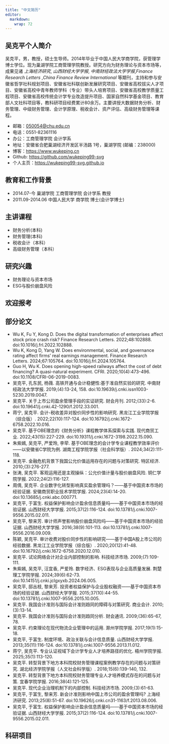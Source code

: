 ```yaml
---
title: "中文简历"
editor: 
  markdown: 
    wrap: 72
---
```


## 吴克平个人简介

吴克平，男，教授，硕士生导师。2014年毕业于中国人民大学商学院，获管理学博士学位。现为巢湖学院工商管理学院教授。研究方向为财务理论与资本市场等，成果见诸 *上海经济研究*, *山西财经大学学报*, *中南财经政法大学学报*,*Finance Research Letters* ,*China Finance Review International* 等期刊，主持和参与安徽省哲学社科规划项目、安徽省社科联创新发展研究项目、安徽省高校拔尖人才项目、安徽省高校中青年教师学科（专业）带头人培育项目、安徽省高校教学质量工程项目、安徽省高校传统会计学专业改造提升项目、国家自然科学基金项目、教育部人文社科项目等，教科研项目经费累计80余万。主要讲授大数据财务分析、财务管理、中级财务管理、会计学原理、税收会计、资产评估、高级财务管理等课程。

- 邮箱：050054@chu.edu.cn
- 电话：0551-82361116
- 办公：工商管理学院 会计学系
- 地址：安徽省合肥巢湖经济开发区半汤路 1号，巢湖学院 (邮编：238000)
- 博客：<https://www.wukeping.cn>
- Github: <https://github.com/wukeping99-svg>
- 个人主页：<https://wukeping99-svg.github.io>

## 教育和工作背景

- 2014.07-今 巢湖学院 工商管理学院 会计学系 教授
- 2011.09-2014.06 中国人民大学 商学院 博士(会计学博士)


## 主讲课程
- 财务分析(本科)
- 财务管理(本科)
- 税收会计（本科）
- 高级财务管理（本科）

## 研究兴趣

- 财务理论与资本市场
- ESG与股价崩盘风险

## 欢迎报考





## 部分论文
- Wu K, Fu Y, Kong D. Does the digital transformation of enterprises affect stock price crash risk? Finance Research Letters. 2022;48:102888. doi:10.1016/j.frl.2022.102888.
- Wu K, Kong D, Yang W. Does environmental, social, and governance rating affect firms’ real earnings management. Finance Research Letters. 2024;67:105764. doi:10.1016/j.frl.2024.105764.
- Guo H, Wu K. Does opening high-speed railways affect the cost of debt financing? A quasi-natural experiment. CFRI. 2020;10(4):473-496. doi:10.1108/CFRI-06-2019-0083.
- 吴克平, 孔东民, 杨薇. 高铁开通与会计稳健性:基于准自然实验的研究. 中南财经政法大学学报. 2019;(4):13-24, 158. doi:10.19639/j.cnki.issn1003-5230.2019.0047.
- 吴克平. 关于上市公司盈余管理手段的实证研究. 财会月刊. 2012;(33):2-6. doi:10.19641/j.cnki.42-1290/f.2012.33.001.
- 蒋宁, 吴克平. 会计-税收差异对股价同步性的影响研究. 黑龙江工业学院学报（综合版）. 2022;22(10):117-124. doi:10.16792/j.cnki.1672-6758.2022.10.016.
- 吴克平. 基于OBE理念的《财务分析》课程教学体系探索与实践. 现代商贸工业. 2022;43(15):227-229. doi:10.19311/j.cnki.1672-3198.2022.15.090.
- 朱紫嫣, 吴克平, 严爱玲, 李荦. 基于OBE理念的会计学专业课程教学效率评价——以安徽省C学院为例. 湖南工程学院学报（社会科学版）. 2024;34(2):111-118.
- 吴克平. 金融危机背景下我国公允价值运用存在的问题与对策研究. 特区经济. 2010;(3):276-277.
- 张涛, 吴克平. 客观运用还是主观操纵：公允价值计量与股价崩盘风险. 铜仁学院学报. 2022;24(2):116-127.
- 周倩, 吴克平. 企业数字化转型影响真实盈余管理吗？——基于中国资本市场的经验证据. 安徽商贸职业技术学院学报. 2024;23(4):14-20. doi:10.13685/j.cnki.abc.000771.
- 吴克平, 于富生. 权益保护影响会计盈余信息质量吗——基于中国资本市场的经验证据. 山西财经大学学报. 2015;37(2):116-124. doi:10.13781/j.cnki.1007-9556.2015.02.011.
- 吴克平, 黎来芳. 审计师声誉影响股价崩盘风险吗——基于中国资本市场的经验证据. 山西财经大学学报. 2016;38(9):101-113. doi:10.13781/j.cnki.1007-9556.2016.09.009.
- 陈颖, 吴克平. 审计收费对股价同步性的影响研究——基于中国A股上市公司的经验数据. 黑龙江工业学院学报（综合版）. 2020;20(12):41-48. doi:10.16792/j.cnki.1672-6758.2020.12.010.
- 吴克平. 试论网络会计对企业内部控制的影响. 科技经济市场. 2009;(7):109-111.
- 朱紫嫣, 吴克平, 汪宜香, 严爱玲. 数字经济、ESG表现与企业高质量发展. 荆楚理工学院学报. 2024;39(6):62-73. doi:10.14151/j.cnki.jclgxyxb.2024.06.005.
- 吴克平, 邸丛枝, 黎来芳. 投资者权益保护与企业股权融资——基于中国资本市场的经验证据. 山西财经大学学报. 2015;37(10):44-55. doi:10.13781/j.cnki.1007-9556.2015.10.005.
- 吴克平. 我国会计准则与国际会计准则趋同的障碍与对策研究. 商业会计. 2010;(3):13-14.
- 吴克平. 我国会计准则与国际会计准则趋同分析. 财会通讯. 2009;(36):65-67, 78.
- 吴克平. 约束理论在现代物流企业管理中的运用. 滁州学院学报. 2017;19(1):15-18.
- 吴克平, 于富生. 制度环境、政治关联与会计信息质量. 山西财经大学学报. 2013;35(11):116-124. doi:10.13781/j.cnki.1007-9556.2013.11.012.
- 蒋宁, 吴克平. 专业认证视域下会计学专业人才培养路径的优化. 梧州学院学报. 2025;35(1):113-120.
- 吴克平. 转型背景下地方本科院校财务管理课程案例教学存在的问题与对策研究. 湖北经济学院学报（人文社会科学版）. 2018;15(6):139-140, 132.
- 吴克平. 转型背景下地方本科院校财务管理专业人才培养模式存在的问题与对策. 宜春学院学报. 2016;38(4):121-125.
- 吴克平. 现代企业治理机制下的内部控制. 科技经济市场. 2009;(3):61-63.
- 吴克平, 于富生, 黎来芳. 新会计准则影响中国上市公司的盈余管理吗? 上海经济研究. 2013;25(8):51-67. doi:10.19626/j.cnki.cn31-1163/f.2013.08.006.
- 吴克平, 于富生. 权益保护影响会计盈余信息质量吗——基于中国资本市场的经验证据. 山西财经大学学报. 2015;37(2):116-124. doi:10.13781/j.cnki.1007-9556.2015.02.011.





## 科研项目



<!-- ![](https://fig-lianxh.oss-cn-shenzhen.aliyuncs.com/LianxhHome.PNG) -->